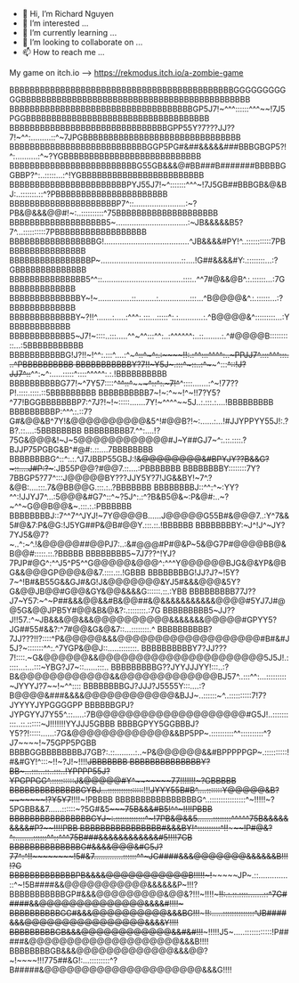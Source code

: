 - 👋 Hi, I’m Richard Nguyen
- 👀 I’m interested ...
- 🌱 I’m currently learning ...
- 💞️ I’m looking to collaborate on ...
- 📫 How to reach me ...

My game on itch.io --> https://rekmodus.itch.io/a-zombie-game

<!---
Rekmodus/Rekmodus is a ✨ special ✨ repository because its `README.md` (this file) appears on your GitHub profile.
You can click the Preview link to take a look at your changes.
--->

BBBBBBBBBBBBBBBBBBBBBBBBBBBBBBBBBBBBBBBBBBBBGGGGGGGGGGGBBBBBBBBBBBBBBBBBBBBBBBBBBBBBBBBBBBBBBBBBBBBB
BBBBBBBBBBBBBBBBBBBBBBBBBBBBBBBBBBBBGP5J7!~^^^::::::^^^~~!7J5PGGBBBBBBBBBBBBBBBBBBBBBBBBBBBBBBBBBBBB
BBBBBBBBBBBBBBBBBBBBBBBBBBBBBBBGPP55Y?7???JJ??7!~^^:.........::^~7JPGBBBBBBBBBBBBBBBBBBBBBBBBBBBBBBB
BBBBBBBBBBBBBBBBBBBBBBBBBBBGGP5PG#&##&&&&&###BBBGBGP5?!^:..........:^~?YGBBBBBBBBBBBBBBBBBBBBBBBBBBB
BBBBBBBBBBBBBBBBBBBBBBBBBG55GB&&&@#BB###B#######BBBBBGGBBP?^:..:::::...:^!YGBBBBBBBBBBBBBBBBBBBBBBBB
BBBBBBBBBBBBBBBBBBBBBBBPYJ55J7!~^:::::::^^^~!7J5GB##BBBGB&@&BJ:..:::::::.::^?PBBBBBBBBBBBBBBBBBBBBBB
BBBBBBBBBBBBBBBBBBBBBP7^::.......................:~?PB&@&&&@@#!~:..::::::::::^75BBBBBBBBBBBBBBBBBBBB
BBBBBBBBBBBBBBBBBBB5~................................:~JB&&&&&B5?7^...::::::::::7PBBBBBBBBBBBBBBBBBB
BBBBBBBBBBBBBBBBBG!......................................^JB&&&&#PY!^..:::::::::::7PBBBBBBBBBBBBBBBB
BBBBBBBBBBBBBBBBP~....................................::....!G##&&&&#Y:.::::::::...:?GBBBBBBBBBBBBBB
BBBBBBBBBBBBBBB5^^::....................................::::..^^7#@&&@B^.:.::::::...:7GBBBBBBBBBBBBB
BBBBBBBBBBBBBBY~!~...............::.........:..............:::...^B@@@@&^.:.::::::...:?BBBBBBBBBBBBB
BBBBBBBBBBBBBY~?!!^.......:.....:^^^:.:::...:::::^:.:...........:.^B@@@@&^:::::::::...:YBBBBBBBBBBBB
BBBBBBBBBBBB5~J7!~::::..:::.....^^~^^:::^^:..:^^^^^^:..::........:.^#@@@@B::::::::::...:5BBBBBBBBBBB
BBBBBBBBBBBG!J?!!~!^^:.:::^....:^~~~~~^::^~^:.:~~~~!!:.:^^:::^^^^:..~PPJJ7^.:::^^^:::...^PBBBBBBBBBB
BBBBBBBBBBBY?7!!~Y5J~.:::^~::..:^~~~~~~^:::~~^::!J?JJ7^::~~^^:~^:.....:::::^::::^^^^^:.:.!BBBBBBBBBB
BBBBBBBBBBG77!~^7Y57::::^~~^^::^~~~~~~~~~^::^~~:.~7!^~~^::::.......:^~!77??P!.::::.::::.::5BBBBBBBBB
BBBBBBBBBB7~!~:^~~!^~!!7?Y5?^77!BGGBBBBBBBP7:^7J?!~!~:::::.......7Y!~^^^^~~5J..:.:::.:....!BBBBBBBBB
BBBBBBBBBP:^^^.:.::7?G#&@@&B^7Y!&@@@@@@@@@@&5^!#@@B?!~:......:...!#JJYPPYY55J!:.?B?.::....:5BBBBBBBB
BBBBBBBBB7.^^:....!?75G&@@@&!~J~5@@@@@@@@@@@@#J~Y##GJ7~^:.::.::::.?BJJP75PGBG&B^#@#:.::....7BBBBBBBB
BBBBBBBBG^::^:.:.^J7JBBP55GBJ:!~~&@@@@@@@@&#BPYJY??B&&G?~::....J#P:?~~~:JB55P@@?#@@7.::....:PBBBBBBB
BBBBBBBBY::::::::7Y?7BBGP5?77^:::J@@@@@BY???JJY5Y?7!JG&&BY!~7^.?&@B:....:::.7&@BB@@G.:::.:..?BBBBBBB
BBBBBBBBJ::^^:^~:YY?^^:!JJYJ7^...:5@@@&#G7^::^~?5J^:.:^?B&B5@&~:P&@#:..~?~^^~G@@B@@&~.:::.:.:PBBBBBB
BBBBBBBBJ::7^^7^^JYJ!~7Y@@@@B......J@@@@@G55B#&@@@7..:Y^7&&5#@&7:P&@G:!J5YG##P&@B#@@Y.:::.::.!BBBBBB
BBBBBBBBY:~J^!J^~JY?7YJ5&@7?~..^:~^.!&@@@@@##@@PJ7:..:&#@@@#P#@&P~5&@G7P#@@@@BB@&B@@#:::::.::.?BBBBB
BBBBBBBB5~7J7??^!YJ?7PJP#@G^:^^J5^P5^^G@@@@@&@@@^:^^^Y@@@@@@BJG&@&YP&@BG&&@@@GP@@@&@&7.::::.::.!GBBB
BBBBBBBBG!JJ?J?~!5Y?7~^!B#&B55G&&GJ#&G!J&@@@@@@@&YJ5#&&&@@@&5Y?G&@@JB@@#G@@&GY&@@&&&&G::::::.::.:YBB
BBBBBBBBB77J??J7~Y57:~^~P##&&&@@&&#B&@@##&@&&&&&&&&&&&@@@@#5YJ7J#@@5G&@@JPB5Y#@@&B&@&?:.::::::::.:7G
BBBBBBBBB5~JJ??J!!57.:^~JB&&&@@&&&@@@@@@@@@@&&&&&&&@@@@@#GPYY5?JG##55#&&?:^7#@@&G&@&7::...::::::::.^
BBBBBBBBBB?7JJ???!!?::::^P&@@@@@&&&@@@@@@@@@@@@@@@@@@@#B#&#J5J?~:::::::^^:.^7YGP&@@J::.....::::::::.
BBBBBBBBBBY7?JJ???7!::::.~G&@@@@@@&&@@@@@@@@@@@@@@@@@@@@@@5J5J!.:::::...:...:::~YBG?J7~::......:::..
BBBBBBBBBG??JYYJJJYY!:::..:?B&@@@@@@@@@@@@&&@@@@@@@@@@@@@BJ57^..:::^^:...:::::::::~JYYYJ?7~~!~^^::::
BBBBBBBBGJ?JJJ?J5555Y:::....:?B@@@@&###&&&&@@@@@@@@@@@@&BJJ~..::::::~^..::::::::::7!7?JYYYYJYPGGGGPP
BBBBBBGPJ?JYPGYYJ7Y55^.::.....:7B@@@@@@@@@@@@@@@@@@@@#G5J!..::::::::::..::.::::::~J!!!!!!!YYJJJ5GBBB
BBBBGPYY5GGBBBJ?Y5??!:::::......:7G&@@@@@@@@@@@@@&&BP5PP~.::::::::::^^::::::::::^?J7~~~~!~75GPP5PGBB
BBBBGGBBBBBBBBJ7GB?:.::.........:..~P&@@@@@@&&#BPPPPPGP~.::::::::::!#&#GY!^:::~!!~?J!~!!!!~~JBBBBBBB
BBBBBBBBBBBBBBY?BB~...:::...::..:::..!YPPPP55J?YPGPPGG^.::::::::::J&@@@@@#Y^~~~~~~~77!!!!!!!~?GBBBBB
BBBBBBBBBBBBBBGYBJ...::::::::::::::::~~!!!~~JYYY55B#B^....:::::::Y@@@@@&B?~~~~~~~!?Y5Y7~~!!!!~!PBBBB
BBBBBBBBBBBBBBBBG^..::::::::::::::::^~!!!!!~?5PGBB&&7......::::::~?5G#&5~~~~~~~75B&&&#B5!^^~!!!!PBBB
BBBBBBBBBBBBBBBBGYJ~:.:::::::::::::^~!~~~~~~7PB&@&&5.......::::::::^^^^^~~~~75B&&&&&&&&&#P?~~!!!!PBB
BBBBBBBBBBBBBBBB#&&&BY!^::::::::::^!!~~~~~~~!P#@&?^:........::::::^^::^^^75B###&&&&&&&&&&&&#5!!!!7GB
BBBBBBBBBBBBBBG#&&&&@@@&#G5J?77^:^!!~~~~~~~~!5#&7.............::::::^^~JG####&&&@@@@@@@&&&&&&B!!!!?G
BBBBBBBBBBBBBPB&&&&@@@@@@@@@@@B!!!!!~!~~~~~~~JP~.::.............::^~!5B####&&@@@@@@@@@@@&&&&&&P~!!!?
BBBBBBBBBBBGP#&&&@@@@@@@@@&@@&?!!!~!!!!~~~~~!!:.:.::.::::.......::^7G#####&&@@@@@@@@@@@@@@&&&&#!!!!~
BBBBBBBBBBGG#&&&@@@@@@@@@@&&&BG!!!~~~~~~~~~!!:.....::::::::::::::^JB####&&&@@@@@@@@@@@@@@@@&&&&Y!!!!
BBBBBBBBBGB&&&@@@@@@@@@@@@&&#&#!!!~~~~~!!!!!J5~.....::::::::::::!P#####&@@@@@@@@@@@@@@@@@@@@&&&B!!!!
BBBBBBBBGB&&&@@@@@@@@@@@@@&&&@@?~!~~~~!!!775##&G!:...:::::::::^?B#####&@@@@@@@@@@@@@@@@@@@@@&&&G!!!!
